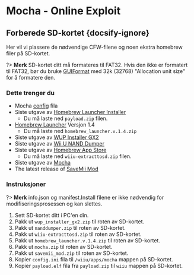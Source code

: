 # Mocha - Online Exploit

## Forberede SD-kortet {docsify-ignore}

Her vil vi plassere de nødvendige CFW-filene og noen ekstra homebrew filer på SD-kortet.

?> **Merk** SD-kortet ditt må formateres til FAT32. Hvis den ikke er formatert til FAT32, bør du bruke [GUIFormat](http://www.ridgecrop.demon.co.uk/index.htm?guiformat.htm) med 32k (32768) "Allocation unit size" for å formatere den.

### Dette trenger du

- Mocha <a href="docs/files/config.ini" download>config</a> fila
- Siste utgave av [Homebrew Launcher Installer](https://github.com/wiiu-env/homebrew_launcher_installer/releases/latest)
  - Du må laste ned `payload.zip` filen.
- [Homebrew Launcher](https://github.com/dimok789/homebrew_launcher/releases/tag/1.4) Versjon 1.4
  - Du må laste ned `homebrew_launcher.v.1.4.zip`
- Siste utgave av [WUP Installer GX2](http://wiiubru.com/appstore/zips/wup_installer_gx2.zip)
- Siste utgave av [Wii U NAND Dumper](https://github.com/koolkdev/wiiu-nanddumper/releases/latest)
- Siste utgave av [Homebrew App Store](https://github.com/vgmoose/hbas/releases/latest)
  - Du må laste ned `wiiu-extracttosd.zip` filen.
- Siste utgave av [Mocha](https://www.wiiubru.com/appstore/zips/mocha.zip)
- The latest release of <a href="docs/files/SaveMii_Mod.zip" download>SaveMii Mod</a>

### Instruksjoner

?> **Merk** info.json og manifest.Install filene er ikke nødvendig for modifiseringsprosessen og kan slettes.

1. Sett SD-kortet ditt i PC'en din.
1. Pakk ut `wup_installer_gx2.zip` til roten av SD-kortet.
1. Pakk ut `nanddumper.zip` til roten av SD-kortet.
1. Pakk ut `wiiu-extracttosd.zip` til roten av SD-kortet.
1. Pakk ut `homebrew_launcher.v.1.4.zip` til roten av SD-kortet.
1. Pakk ut `mocha.zip` til roten av SD-kortet.
1. Pakk ut `savemii_mod.zip` til roten av SD-kortet.
1. Kopier `config.ini` fila til `/wiiu/apps/mocha` mappen på SD-kortet.
1. Kopier `payload.elf` fila fra `payload.zip` til `wiiu` mappen på SD-kortet.